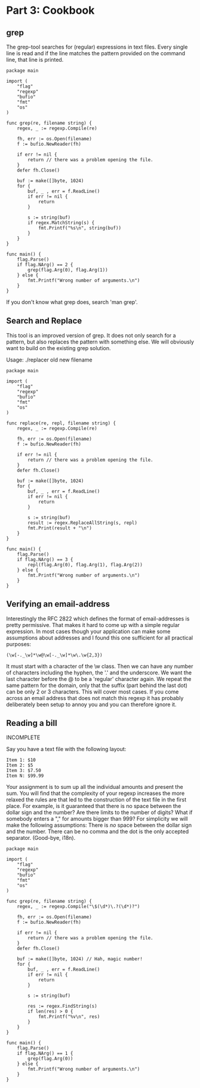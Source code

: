 # Part 3: Cookbook #

## grep ##

The grep-tool searches for (regular) expressions in text files. Every single line is read and if the line matches the pattern provided on the command line, that line is printed.
	 	
	package main

	import (
		"flag"
		"regexp"
		"bufio"
		"fmt"
		"os"
	)

	func grep(re, filename string) {
	    regex, _ := regexp.Compile(re)

	    fh, err := os.Open(filename)
	    f := bufio.NewReader(fh)

	    if err != nil {
			return // there was a problem opening the file.
	    }
	    defer fh.Close()

	    buf := make([]byte, 1024)
	    for {
			buf, _ , err = f.ReadLine()
			if err != nil {
				return
			}

			s := string(buf)
			if regex.MatchString(s) {
				fmt.Printf("%s\n", string(buf))
			}
	    }
	}

	func main() {
		flag.Parse()
		if flag.NArg() == 2 {
			grep(flag.Arg(0), flag.Arg(1))
		} else {
			fmt.Printf("Wrong number of arguments.\n")
		}
	}
	 	
If you don't know what grep does, search 'man grep'.


## Search and Replace ##

This tool is an improved version of grep. It does not only search for a pattern, but also replaces the pattern with something else. We will obviously want to build on the existing grep solution.

Usage: ./replacer old new filename

	 	
	package main

	import (
		"flag"
		"regexp"
		"bufio"
		"fmt"
		"os"
	)

	func replace(re, repl, filename string) {
	    regex, _ := regexp.Compile(re)

	    fh, err := os.Open(filename)
	    f := bufio.NewReader(fh)

	    if err != nil {
			return // there was a problem opening the file.
	    }
	    defer fh.Close()

	    buf := make([]byte, 1024)
	    for {
			buf, _ , err = f.ReadLine()
			if err != nil {
				return
			}

			s := string(buf)
			result := regex.ReplaceAllString(s, repl)
			fmt.Print(result + "\n")
	    }
	}

	func main() {
		flag.Parse()
		if flag.NArg() == 3 {
			repl(flag.Arg(0), flag.Arg(1), flag.Arg(2))
		} else {
			fmt.Printf("Wrong number of arguments.\n")
		}
	}
	 	
## Verifying an email-address ##

Interestingly the RFC 2822 which defines the format of email-addresses is pretty permissive.
That makes it hard to come up with a simple regular expression. In most cases though your 
application can make some assumptions about addresses and I found this one sufficient for
all practical purposes:

	(\w[-._\w]*\w@\w[-._\w]*\w\.\w{2,3})

It must start with a character of the \w class. Then we can have any number of characters including the hyphen, the '.' and the underscore. We want the last character before the @ to be a 'regular' character again. We repeat the same pattern for the domain, only that the suffix (part behind the last dot) can be only 2 or 3 characters. This will cover most cases. If you come across an email address that does not match this regexp it has probably deliberately been setup to annoy you and you can therefore ignore it.

## Reading a bill ##

INCOMPLETE

Say you have a text file with the following layout:

	Item 1: $10
	Item 2: $5
	Item 3: $7.50
	Item N: $99.99

Your assignment is to sum up all the individual amounts and present the sum.
You will find that the complexity of your regexp increases the more relaxed
the rules are that led to the construction of the text file in the first place. 
For example, is it guaranteed that there is no space between the dollar sign 
and the number? Are there limits to the number of digits? What if somebody
enters a "," for amounts bigger than 999? For simplicity we will make the 
following assumptions: There is _no_ space between the dollar sign and the 
number. There can be no comma and the dot is the only accepted separator.
(Good-bye, i18n).
	 	
	package main

	import (
		"flag"
		"regexp"
		"bufio"
		"fmt"
		"os"
	)

	func grep(re, filename string) {
	    regex, _ := regexp.Compile("\$(\d*)\.?(\d*)?")

	    fh, err := os.Open(filename)
	    f := bufio.NewReader(fh)

	    if err != nil {
			return // there was a problem opening the file.
	    }
	    defer fh.Close()

	    buf := make([]byte, 1024) // Hah, magic number!
	    for {
			buf, _ , err = f.ReadLine()
			if err != nil {
				return
			}

			s := string(buf)
			
			res := regex.FindString(s) 
			if len(res) > 0 {
				fmt.Printf("%v\n", res)
			}
	    }
	}

	func main() {
		flag.Parse()
		if flag.NArg() == 1 {
			grep(flag.Arg(0))
		} else {
			fmt.Printf("Wrong number of arguments.\n")
		}
	}
	 	

